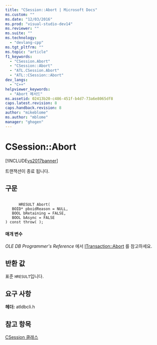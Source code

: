 ```yaml
---
title: "CSession::Abort | Microsoft Docs"
ms.custom: ""
ms.date: "12/03/2016"
ms.prod: "visual-studio-dev14"
ms.reviewer: ""
ms.suite: ""
ms.technology: 
  - "devlang-cpp"
ms.tgt_pltfrm: ""
ms.topic: "article"
f1_keywords: 
  - "CSession.Abort"
  - "CSession::Abort"
  - "ATL.CSession.Abort"
  - "ATL::CSession::Abort"
dev_langs: 
  - "C++"
helpviewer_keywords: 
  - "Abort 메서드"
ms.assetid: 02413b20-c486-451f-b4d7-73a6e8065df8
caps.latest.revision: 8
caps.handback.revision: 8
author: "mikeblome"
ms.author: "mblome"
manager: "ghogen"
---
```

# CSession::Abort
[!INCLUDE[vs2017banner](../../assembler/inline/includes/vs2017banner.md)]

트랜잭션이 종료 됩니다.  
  
## 구문  
  
```  
  
      HRESULT Abort(   
   BOID* pboidReason = NULL,   
   BOOL bRetaining = FALSE,   
   BOOL bAsync = FALSE    
) const throw( );  
```  
  
#### 매개 변수  
 *OLE DB Programmer's Reference* 에서 [ITransaction::Abort](https://msdn.microsoft.com/en-us/library/ms709833.aspx) 를 참고하세요.  
  
## 반환 값  
 표준 `HRESULT`입니다.  
  
## 요구 사항  
 **헤더:** atldbcli.h  
  
## 참고 항목  
 [CSession 클래스](../../data/oledb/csession-class.md)